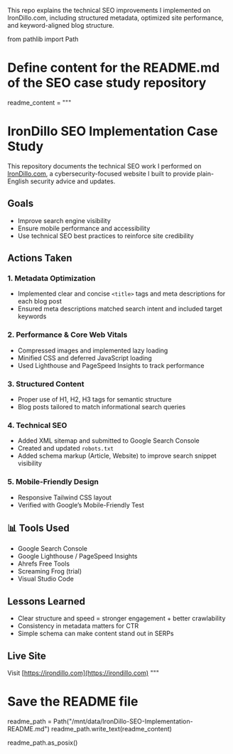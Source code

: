 This repo explains the technical SEO improvements I implemented on IronDillo.com, including structured metadata, optimized site performance, and keyword-aligned blog structure.

from pathlib import Path

# Define content for the README.md of the SEO case study repository
readme_content = """
# IronDillo SEO Implementation Case Study

This repository documents the technical SEO work I performed on [IronDillo.com](https://irondillo.com), a cybersecurity-focused website I built to provide plain-English security advice and updates.

## Goals
- Improve search engine visibility
- Ensure mobile performance and accessibility
- Use technical SEO best practices to reinforce site credibility

## Actions Taken

### 1. **Metadata Optimization**
- Implemented clear and concise `<title>` tags and meta descriptions for each blog post
- Ensured meta descriptions matched search intent and included target keywords

### 2. **Performance & Core Web Vitals**
- Compressed images and implemented lazy loading
- Minified CSS and deferred JavaScript loading
- Used Lighthouse and PageSpeed Insights to track performance

### 3. **Structured Content**
- Proper use of H1, H2, H3 tags for semantic structure
- Blog posts tailored to match informational search queries

### 4. **Technical SEO**
- Added XML sitemap and submitted to Google Search Console
- Created and updated `robots.txt`
- Added schema markup (Article, Website) to improve search snippet visibility

### 5. **Mobile-Friendly Design**
- Responsive Tailwind CSS layout
- Verified with Google’s Mobile-Friendly Test

## 📊 Tools Used
- Google Search Console
- Google Lighthouse / PageSpeed Insights
- Ahrefs Free Tools
- Screaming Frog (trial)
- Visual Studio Code

## Lessons Learned
- Clear structure and speed = stronger engagement + better crawlability
- Consistency in metadata matters for CTR
- Simple schema can make content stand out in SERPs

## Live Site
Visit [https://irondillo.com](https://irondillo.com)
"""

# Save the README file
readme_path = Path("/mnt/data/IronDillo-SEO-Implementation-README.md")
readme_path.write_text(readme_content)

readme_path.as_posix()
